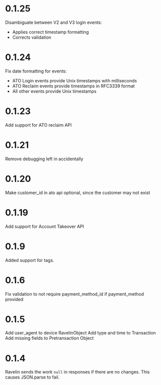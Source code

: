 # 0.1.25
Disambiguate between V2 and V3 login events:
* Applies correct timestamp formatting
* Corrects validation

# 0.1.24

Fix date formatting for events:
* ATO Login events provide Unix timestamps with milliseconds 
* ATO Reclaim events provide timestamps in RFC3339 format
* All other events provide Unix timestamps

# 0.1.23

Add support for ATO reclaim API

# 0.1.21

Remove debugging left in accidentally

# 0.1.20

Make customer_id in ato api optional, since the customer may not exist

# 0.1.19

Add support for Account Takeover API

# 0.1.9

Added support for tags.

# 0.1.6

Fix validation to not require payment_method_id if payment_method provided

# 0.1.5

Add user_agent to device RavelinObject
Add type and time to Transaction
Add missing fields to Pretransaction Object

# 0.1.4

Ravelin sends the work `null` in responses if there are no changes.  This causes JSON.parse to fail.

